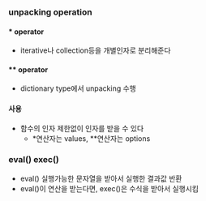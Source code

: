 ### unpacking operation 
#### \* operator ####
- iterative나 collection등을 개별인자로 분리해준다
#### \*\* operator ####
- dictionary type에서 unpacking 수행
#### 사용
- 함수의 인자 제한없이 인자를 받을 수 있다
    - \*연산자는 values, \*\*연산자는 options

### eval() exec() 
- eval() 실행가능한 문자열을 받아서 실행한 결과값 반환
- eval()이 연산을 받는다면, exec()은 수식을 받아서 실행시킴